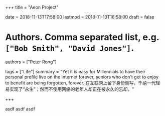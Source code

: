 +++
title = "Aeon Project"

date = 2018-11-13T17:58:00
lastmod = 2018-11-13T16:58:00
draft = false

# Authors. Comma separated list, e.g. `["Bob Smith", "David Jones"]`.
authors = ["Peter Rong"]

tags = ["Life"]
summary = "Yet it is easy for Millennials to have their personal profile live on the Internet forever, seniors who don't get to enjoy to benefit are being forgotten, forever. 
在互联网上留下身份侧写，千禧一代轻易实现了“永生”；然而不使用网络的老年人却正在被永久的忘却。"

+++

asdf
asdf
asdf